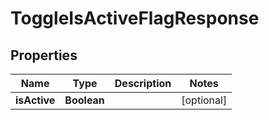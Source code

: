 

# ToggleIsActiveFlagResponse


## Properties

Name | Type | Description | Notes
------------ | ------------- | ------------- | -------------
**isActive** | **Boolean** |  |  [optional]



